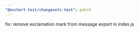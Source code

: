 ```yaml
---
"@enchart-test/changesets-test": patch
---
```


fix: remove exclamation mark from message export in index.js
